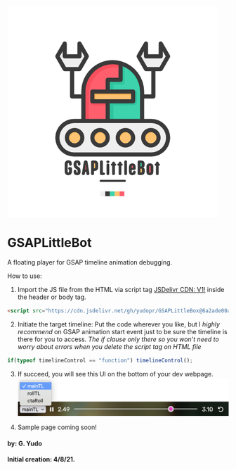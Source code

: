 ![Robot](https://github.com/yudopr/GSAPLittleBot/blob/main/img/robot-new.png?raw=true)

# GSAPLittleBot
A floating player for GSAP timeline animation debugging.<br>

How to use:<br>
1. Import the JS file from the HTML via script tag [JSDelivr CDN: V1!](https://cdn.jsdelivr.net/gh/yudopr/GSAPLittleBox@6a2ade00af7437404d9fd292d600a86e4e8ec10d/gsapDebug.js) inside the header or body tag.<br>

```HTML
<script src="https://cdn.jsdelivr.net/gh/yudopr/GSAPLittleBox@6a2ade00af7437404d9fd292d600a86e4e8ec10d/gsapDebug.js" type="text/javascript"></script>
```

2. Initiate the target timeline: Put the code wherever you like, but I _highly recommend_ on GSAP animation start event just to be sure the timeline is there for you to access. _The if clause only there so you won't need to worry about errors when you delete the script tag on HTML file_<br>

```javascript
if(typeof timelineControl == "function") timelineControl();
```

3. If succeed, you will see this UI on the bottom of your dev webpage.<br>
![Image of GSAPLittleBot](https://raw.githubusercontent.com/yudopr/GSAPLittleBot/main/img/GSAPLittleBot.V2.png)

4. Sample page coming soon!


#### by: G. Yudo
#### Initial creation: 4/8/21.
